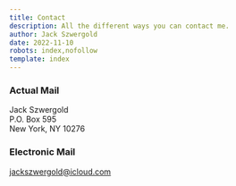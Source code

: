 ```yaml
---
title: Contact
description: All the different ways you can contact me.
author: Jack Szwergold
date: 2022-11-10
robots: index,nofollow
template: index
---
```


### Actual Mail
Jack Szwergold  
P.O. Box 595  
New York, NY 10276

### Electronic Mail
[jackszwergold@icloud.com](mailto:jackszwergold@icloud.com?Subject=Preworn%20Website%20Query)
